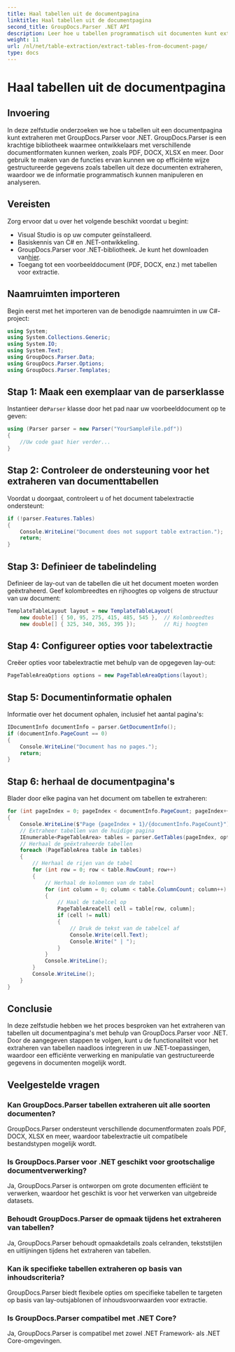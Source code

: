 ```yaml
---
title: Haal tabellen uit de documentpagina
linktitle: Haal tabellen uit de documentpagina
second_title: GroupDocs.Parser .NET API
description: Leer hoe u tabellen programmatisch uit documenten kunt extraheren met GroupDocs.Parser voor .NET. Deze uitgebreide tutorial biedt stapsgewijze begeleiding.
weight: 11
url: /nl/net/table-extraction/extract-tables-from-document-page/
type: docs
---
```

# Haal tabellen uit de documentpagina

## Invoering
In deze zelfstudie onderzoeken we hoe u tabellen uit een documentpagina kunt extraheren met GroupDocs.Parser voor .NET. GroupDocs.Parser is een krachtige bibliotheek waarmee ontwikkelaars met verschillende documentformaten kunnen werken, zoals PDF, DOCX, XLSX en meer. Door gebruik te maken van de functies ervan kunnen we op efficiënte wijze gestructureerde gegevens zoals tabellen uit deze documenten extraheren, waardoor we de informatie programmatisch kunnen manipuleren en analyseren.
## Vereisten
Zorg ervoor dat u over het volgende beschikt voordat u begint:
- Visual Studio is op uw computer geïnstalleerd.
- Basiskennis van C# en .NET-ontwikkeling.
-  GroupDocs.Parser voor .NET-bibliotheek. Je kunt het downloaden van[hier](https://releases.groupdocs.com/parser/net/).
- Toegang tot een voorbeelddocument (PDF, DOCX, enz.) met tabellen voor extractie.

## Naamruimten importeren
Begin eerst met het importeren van de benodigde naamruimten in uw C#-project:
```csharp
using System;
using System.Collections.Generic;
using System.IO;
using System.Text;
using GroupDocs.Parser.Data;
using GroupDocs.Parser.Options;
using GroupDocs.Parser.Templates;
```
## Stap 1: Maak een exemplaar van de parserklasse
 Instantieer de`Parser` klasse door het pad naar uw voorbeelddocument op te geven:
```csharp
using (Parser parser = new Parser("YourSampleFile.pdf"))
{
    //Uw code gaat hier verder...
}
```
## Stap 2: Controleer de ondersteuning voor het extraheren van documenttabellen
Voordat u doorgaat, controleert u of het document tabelextractie ondersteunt:
```csharp
if (!parser.Features.Tables)
{
    Console.WriteLine("Document does not support table extraction.");
    return;
}
```
## Stap 3: Definieer de tabelindeling
Definieer de lay-out van de tabellen die uit het document moeten worden geëxtraheerd. Geef kolombreedtes en rijhoogtes op volgens de structuur van uw document:
```csharp
TemplateTableLayout layout = new TemplateTableLayout(
    new double[] { 50, 95, 275, 415, 485, 545 },  // Kolombreedtes
    new double[] { 325, 340, 365, 395 });         // Rij hoogten
```
## Stap 4: Configureer opties voor tabelextractie
Creëer opties voor tabelextractie met behulp van de opgegeven lay-out:
```csharp
PageTableAreaOptions options = new PageTableAreaOptions(layout);
```
## Stap 5: Documentinformatie ophalen
Informatie over het document ophalen, inclusief het aantal pagina's:
```csharp
IDocumentInfo documentInfo = parser.GetDocumentInfo();
if (documentInfo.PageCount == 0)
{
    Console.WriteLine("Document has no pages.");
    return;
}
```
## Stap 6: herhaal de documentpagina's
Blader door elke pagina van het document om tabellen te extraheren:
```csharp
for (int pageIndex = 0; pageIndex < documentInfo.PageCount; pageIndex++)
{
    Console.WriteLine($"Page {pageIndex + 1}/{documentInfo.PageCount}");
    // Extraheer tabellen van de huidige pagina
    IEnumerable<PageTableArea> tables = parser.GetTables(pageIndex, options);
    // Herhaal de geëxtraheerde tabellen
    foreach (PageTableArea table in tables)
    {
        // Herhaal de rijen van de tabel
        for (int row = 0; row < table.RowCount; row++)
        {
            // Herhaal de kolommen van de tabel
            for (int column = 0; column < table.ColumnCount; column++)
            {
                // Haal de tabelcel op
                PageTableAreaCell cell = table[row, column];
                if (cell != null)
                {
                    // Druk de tekst van de tabelcel af
                    Console.Write(cell.Text);
                    Console.Write(" | ");
                }
            }
            Console.WriteLine();
        }
        Console.WriteLine();
    }
}
```

## Conclusie
In deze zelfstudie hebben we het proces besproken van het extraheren van tabellen uit documentpagina's met behulp van GroupDocs.Parser voor .NET. Door de aangegeven stappen te volgen, kunt u de functionaliteit voor het extraheren van tabellen naadloos integreren in uw .NET-toepassingen, waardoor een efficiënte verwerking en manipulatie van gestructureerde gegevens in documenten mogelijk wordt.

## Veelgestelde vragen
### Kan GroupDocs.Parser tabellen extraheren uit alle soorten documenten?
GroupDocs.Parser ondersteunt verschillende documentformaten zoals PDF, DOCX, XLSX en meer, waardoor tabelextractie uit compatibele bestandstypen mogelijk wordt.
### Is GroupDocs.Parser voor .NET geschikt voor grootschalige documentverwerking?
Ja, GroupDocs.Parser is ontworpen om grote documenten efficiënt te verwerken, waardoor het geschikt is voor het verwerken van uitgebreide datasets.
### Behoudt GroupDocs.Parser de opmaak tijdens het extraheren van tabellen?
Ja, GroupDocs.Parser behoudt opmaakdetails zoals celranden, tekststijlen en uitlijningen tijdens het extraheren van tabellen.
### Kan ik specifieke tabellen extraheren op basis van inhoudscriteria?
GroupDocs.Parser biedt flexibele opties om specifieke tabellen te targeten op basis van lay-outsjablonen of inhoudsvoorwaarden voor extractie.
### Is GroupDocs.Parser compatibel met .NET Core?
Ja, GroupDocs.Parser is compatibel met zowel .NET Framework- als .NET Core-omgevingen.